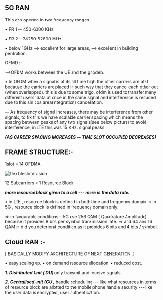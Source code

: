 ## 5G RAN

This can operate in two frequency ranges 

• FR 1 -- 450-6000 KHz

• FR 2 --24250-52600 MHz

• below 1GHz --> excellent for large areas,
             --> excellent in building pentration.
             
OFMD :-

-->OFDM works between the UE and the gnodeb.

• In OFDM when a signal is at its all time high the other carriers are at 0 because the carriers are placed in such way that they cancel each other out (when overlapped). this is due to some trigo. ofdm is used to transfer many different users' data at once in the same signal and interference is reduced due to this sin cos area(integration) cancellation.

-- As frequency of signal increases, there may be interference from other signals, to fix this we have scalable carrier spacing which means the spacing between peaks of any two signals(see below picture) to avoid interference, in LTE this was 15 KHz. signal peaks            

***(AS CAREER SPACING INCREASES -- TIME SLOT OCCUPIED DECREASES)***

## FRAME STRUCTURE:- 

1slot = 14 OFDMA 

![flexibleslotdivision](https://github.com/user-attachments/assets/f46c7275-f851-4b97-a695-8b8f549bdb5b)


12 Subcarriers = 1 Resource Block 



***more resource block given to a cell --- more is the data rate.*** 

• in LTE , resource block is defined in both time and frequency domain. 
• in 5G , resource block is defined in frequency domain only. 

=> in favourable conditions:- 
     5G use 256 QAM ( Qaudrature Amplitude) because it provides 8 bits per symbol transmission        rate.
=> and 64 and 16 QAM in did you deteriorat condition  as it probides 6 bits and 4 bits / symbol.

## Cloud RAN :-
 [ BASICALLY MODIFY ARCHITECTURE OF NEXT GENERATION .]

 • easy scaling up. 
 • on demand resource allocation. 
 • reduced cost.

 ***1. Distributed Unit ( DU)***
     only transmit and receive signals. 

***2. Centralised unit (CU )***
    handle scheduling--- like what resources in terms of resource block are allotted to the                               mobile phone
    handle security --- like the user data is encrypted, user authentication. 











    
    
